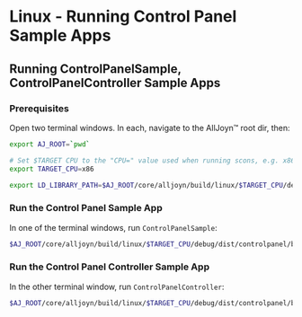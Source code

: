 # Linux - Running Control Panel Sample Apps

## Running ControlPanelSample, ControlPanelController Sample Apps

### Prerequisites

Open two terminal windows. In each, navigate to the AllJoyn&trade; root dir, then:

```sh
export AJ_ROOT=`pwd`

# Set $TARGET CPU to the "CPU=" value used when running scons, e.g. x86_64, x86.
export TARGET_CPU=x86

export LD_LIBRARY_PATH=$AJ_ROOT/core/alljoyn/build/linux/$TARGET_CPU/debug/dist/cpp/lib:$AJ_ROOT/core/alljoyn/build/linux/$TARGET_CPU/debug/dist/about/lib:$AJ_ROOT/core/alljoyn/build/linux/$TARGET_CPU/debug/dist/controlpanel/lib:$AJ_ROOT/core/alljoyn/build/linux/$TARGET_CPU/debug/dist/notification/lib:$AJ_ROOT/core/alljoyn/build/linux/$TARGET_CPU/debug/dist/services_common/lib:$LD_LIBRARY_PATH
```
  
### Run the Control Panel Sample App

In one of the terminal windows, run `ControlPanelSample`:

```sh
$AJ_ROOT/core/alljoyn/build/linux/$TARGET_CPU/debug/dist/controlpanel/bin/ControlPanelSample
```

### Run the Control Panel Controller Sample App

In the other terminal window, run `ControlPanelController`:

```sh
$AJ_ROOT/core/alljoyn/build/linux/$TARGET_CPU/debug/dist/controlpanel/bin/ControlPanelController
```
